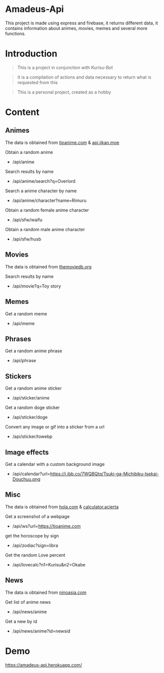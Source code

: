 # Amadeus-Api
This project is made using express and firebase, it returns different data, it contains information about animes, movies, memes and several more functions.
# Introduction
> This is a project in conjunction with Kurisu-Bot

> It is a compilation of actions and data necessary to return what is requested from this

>This is a personal project, created as a hobby

# Content

## Animes 
The data is obtained from [tioanime.com](https://tioanime.com/) & [api.jikan.moe](https://api.jikan.moe/v4/)

Obtain a random anime
* /api/anime  

Search results by name
* /api/anime/search?q=Overlord  

Search a anime character by name
* /api/anime/character?name=Rimuru

Obtain a random female anime character
* /api/sfw/waifu
  
Obtain a random male anime character
* /api/sfw/husb

## Movies
The data is obtained from [themoviedb.org](https://www.themoviedb.org/)

Search results by name
* /api/movie?q=Toy story  

## Memes

Get a random meme
* /api/meme
  
## Phrases

Get a random anime phrase
* /api/phrase

## Stickers

Get a random anime sticker
* /api/sticker/anime
  
Get a random doge sticker
* /api/sticker/doge

Convert any image or gif into a sticker from a url  
* /api/sticker/towebp

## Image effects

Get a calendar with a custom background image
* /api/calendar?url=https://i.ibb.co/7WQBQtq/Tsuki-ga-Michibiku-Isekai-Douchuu.png

## Misc
The data is obtained from [hola.com](https://www.hola.com/horoscopo/) & [calculator.acierta](https://calculador.acierta.me/)

Get a screenshot of a webpage
* /api/ws?url=https://tioanime.com

get the horoscope by sign

* /api/zodiac?sign=libra

Get the random Love percent 

* /api/lovecalc?n1=Kurisu&n2=Okabe

## News
The data is obtained from [ninoasia.com](https://ninoasia.com/)

Get list of anime news
* /api/news/anime

Get a new by id
* /api/news/anime?id=newsid

# Demo

https://amadeus-api.herokuapp.com/
